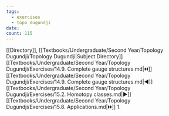 ```yaml
---
tags:
  - exercises
  - topo_dugundji
date: 
count: 115
---
```

[[Directory]], [[Textbooks/Undergraduate/Second Year/Topology Dugundji/Topology Dugundji|Subject Directory]]
[[Textbooks/Undergraduate/Second Year/Topology Dugundji/Exercises/14.9. Complete gauge structures.md|🞀🞀]] [[Textbooks/Undergraduate/Second Year/Topology Dugundji/Exercises/14.9. Complete gauge structures.md|◀]] [[Textbooks/Undergraduate/Second Year/Topology Dugundji/Exercises/15.2. Homotopy classes.md|▶]] [[Textbooks/Undergraduate/Second Year/Topology Dugundji/Exercises/15.8. Applications.md|🞂🞂]]
1. 
